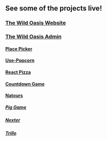 ## See some of the projects live!
### [The Wild Oasis Website](https://the-wild-oasis-website-azure.vercel.app/)  
### [The Wild Oasis Admin](https://the-wild-oasis-admin-iota.vercel.app/login)  
#### [Place Picker](https://place-picker-nine.vercel.app/)  
#### [Use-Popcorn](https://vercel.com/ciuraru-pauls-projects/use-popcorn)  
#### [React Pizza](https://react-pizza-mu-roan.vercel.app/)  
#### [Countdown Game](https://countdown-game-ruby.vercel.app/)  
#### [Natours](https://vercel.com/ciuraru-pauls-projects/pig-game)  
##### [Pig Game](https://vercel.com/ciuraru-pauls-projects/pig-game)  
##### [Nexter](https://nexter-pied-pi.vercel.app/)  
##### [Trillo](https://trillo-beryl-kappa.vercel.app/)  
